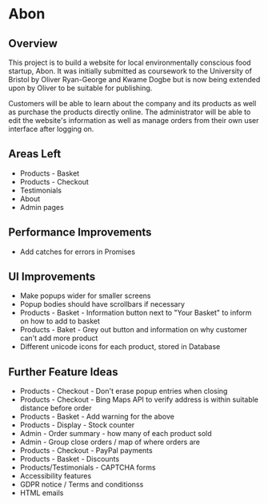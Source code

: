 # Abon

## Overview
This project is to build a website for local environmentally conscious food startup, Abon. It was initially submitted as coursework to the University of Bristol by Oliver Ryan-George and Kwame Dogbe but is now being extended upon by Oliver to be suitable for publishing.

Customers will be able to learn about the company and its products as well as purchase the products directly online. The administrator will be able to edit the website's information as well as manage orders from their own user interface after logging on.

## Areas Left
* Products - Basket
* Products - Checkout
* Testimonials
* About
* Admin pages

## Performance Improvements
* Add catches for errors in Promises

## UI Improvements
* Make popups wider for smaller screens
* Popup bodies should have scrollbars if necessary
* Products - Basket - Information button next to "Your Basket" to inform on how to add to basket
* Products - Baket - Grey out button and information on  why customer can't add more product
* Different unicode icons for each product, stored in Database

## Further Feature Ideas
* Products - Checkout - Don't erase popup entries when closing
* Products - Checkout - Bing Maps API to verify address is within suitable distance before order
* Products - Basket - Add warning for the above
* Products - Display - Stock counter
* Admin - Order summary - how many of each product sold
* Admin - Group close orders / map of where orders are
* Products - Checkout - PayPal payments
* Products - Basket - Discounts
* Products/Testimonials - CAPTCHA forms
* Accessibility features
* GDPR notice / Terms and conditionss
* HTML emails
